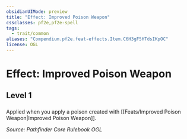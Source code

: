 ```yaml
---
obsidianUIMode: preview
title: "Effect: Improved Poison Weapon"
cssclasses: pf2e,pf2e-spell
tags:
  - trait/common
aliases: "Compendium.pf2e.feat-effects.Item.C6H3gF5HTdsIKpOC"
license: OGL
---
```

# Effect: Improved Poison Weapon
## Level 1
### 






Applied when you apply a poison created with [[Feats/Improved Poison Weapon|Improved Poison Weapon]].

*Source: Pathfinder Core Rulebook*
*OGL*